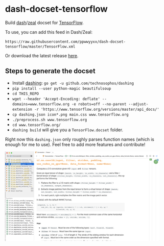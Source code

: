 # dash-docset-tensorflow
Build [dash](https://kapeli.com/dash)/[zeal](https://github.com/zealdocs/zeal) docset for [TensorFlow](https://www.tensorflow.org/).

To use, you can add this feed in Dash/Zeal:
```
https://raw.githubusercontent.com/ppwwyyxx/dash-docset-tensorflow/master/TensorFlow.xml
```
Or download the latest release [here](https://github.com/ppwwyyxx/dash-docset-tensorflow/releases).

## Steps to generate the docset
+ Install [dashing](https://github.com/technosophos/dashing): `go get -u github.com/technosophos/dashing`
+ `pip install --user python-magic beautifulsoup`
+ `cd THIS_REPO`
+ `wget --header 'Accept-Encoding: deflate' --domains=www.tensorflow.org -e robots=off --no-parent --adjust-extension -r 'https://www.tensorflow.org/versions/master/api_docs/'`
+ `cp dashing.json icon*.png main.css www.tensorflow.org`
+ `./preprocess.sh www.tensorflow.org`
+ `cd www.tensorflow.org/`
+ `dashing build` will give you a `TensorFlow.docset` folder.

Right now this `dashing.json` only roughly parses function names (which is enough for me to use).
Feel free to add more features and contribute!

![screenshot](/screenshot.png)
